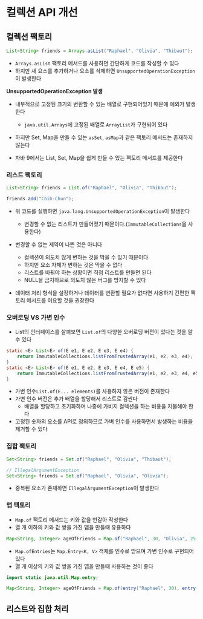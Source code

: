 # 컬렉션 API 개선
## 컬렉션 팩토리
```java
List<String> friends = Arrays.asList("Raphael", "Olivia", "Thibaut");
```
- `Arrays.asList` 팩토리 메서드를 사용하면 간단하게 코드를 작성할 수 있다
- 하지만 새 요소를 추가하거나 요소를 삭제하면 `UnsupportedOperationException`이 발생한다

**UnsupportedOperationException 발생**
- 내부적으로 고정된 크기의 변환할 수 있는 배열로 구현되어있기 때문에 예외가 발생한다
  - `java.util.Arrays`에 고정된 배열로 `ArrayList`가 구현되어 있다

- 하지만 Set, Map을 만들 수 있는 `asSet`, `asMap`과 같은 팩토리 메서드는 존재하지 않는다
- 자바 9에서는 List, Set, Map을 쉽게 만들 수 있는 팩토리 메서드를 제공한다

### 리스트 팩토리
```java
List<String> friends = List.of("Raphael", "Olivia", "Thibaut");

friends.add("Chih-Chun");
```

- 위 코드를 실행하면 `java.lang.UnsupportedOperationException`이 발생한다
  - 변경할 수 없는 리스트가 만들어졌기 때문이다.(`ImmutableCollections`을 사용한다)
- 변경할 수 없는 제약이 나쁜 것은 아니다
  - 컬렉션이 의도치 않게 변하는 것을 막을 수 있기 때문이다
  - 하지만 요소 자체가 변하는 것은 막을 수 없다
  - 리스트를 바꿔야 하는 상황이면 직접 리스트를 만들면 된다
  - NULL을 금지하므로 의도치 않은 버그를 방지할 수 있다

- 데이터 처리 형식을 설정하거나 데이터를 변환할 필요가 없다면 사용하기 간편한 팩토리 메서드를 이요할 것을 권장한다

### 오버로딩 VS 가변 인수
- List의 인터페이스를 살펴보면 `List.of`의 다양한 오버로딩 버전이 있다는 것을 알 수 있다

```java
static <E> List<E> of(E e1, E e2, E e3, E e4) {
    return ImmutableCollections.listFromTrustedArray(e1, e2, e3, e4);
}
static <E> List<E> of(E e1, E e2, E e3, E e4, E e5) {
    return ImmutableCollections.listFromTrustedArray(e1, e2, e3, e4, e5);
}
```

- 가변 인수`List.of(E... elements)`를 사용하지 않은 버전이 존재한다
- 가변 인수 버전은 추가 배열을 할당해서 리스트로 감싼다
  - 배열을 할당하고 초기화하며 나중에 가비지 컬렉션을 하는 비용을 지불해야 한다
- 고정된 숫자의 요소를 API로 정의하므로 가벼 인수를 사용하면서 발생하는 비용을 제거할 수 있다

### 집합 팩토리
```java
Set<String> friends = Set.of("Raphael", "Olivia", "Thibaut");

// IllegalArgumentException
Set<String> friends = Set.of("Raphael", "Olivia", "Olivia");
```
- 중복된 요소가 존재하면 `IllegalArgumentException`이 발생한다
### 맵 팩토리
- `Map.of` 팩토리 메서드는 키와 값을 번갈아 작성한다
- 열 개 이하의 키와 값 쌍을 가진 맵을 만들때 유용하다

```java
Map<String, Integer> ageOfFriends = Map.of("Raphael", 30, "Olivia", 25, "Thibaut", 26);
```
- `Map.ofEntries`는 `Map.Entry<K, V>` 객체를 인수로 받으며 가변 인수로 구현되어있다
- 열 개 이상의 키와 값 쌍을 가진 맵을 만들때 사용하는 것이 좋다

```java
import static java.util.Map.entry;

Map<String, Integer> ageOfFriends = Map.of(entry("Raphael", 30), entry("Olivia", 25), entry("Thibaut", 26));
```

## 리스트와 집합 처리
